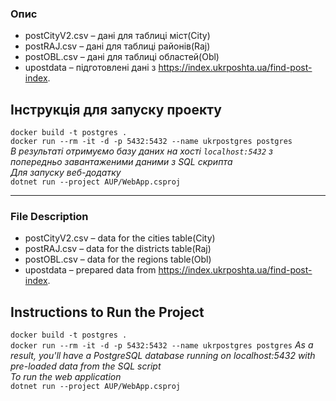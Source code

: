 ### Опис 

- postCityV2.csv – дані для таблиці міст(City)
- postRAJ.csv – дані для таблиці районів(Raj)
- postOBL.csv – дані для таблиці областей(Obl)
- upostdata – підготовлені дані з https://index.ukrposhta.ua/find-post-index.

## Інструкція для запуску проекту

```docker build -t postgres .```  
```docker run --rm -it -d -p 5432:5432 --name ukrpostgres postgres```  
*В результаті отримуємо базу даних на хості `localhost:5432` з попередньо завантаженими даними з SQL скрипта*  
*Для запуску веб-додатку*  
```dotnet run --project AUP/WebApp.csproj```

--------------------------------------------------------------------------------------------------------------------------------------


### File Description

- postCityV2.csv – data for the cities table(City)
- postRAJ.csv – data for the districts table(Raj)
- postOBL.csv – data for the regions table(Obl)
- upostdata – prepared data from https://index.ukrposhta.ua/find-post-index.

## Instructions to Run the Project  
```docker build -t postgres .```  
```docker run --rm -it -d -p 5432:5432 --name ukrpostgres postgres``` 
*As a result, you'll have a PostgreSQL database running on localhost:5432 with pre-loaded data from the SQL script*  
*To run the web application*  
```dotnet run --project AUP/WebApp.csproj```
